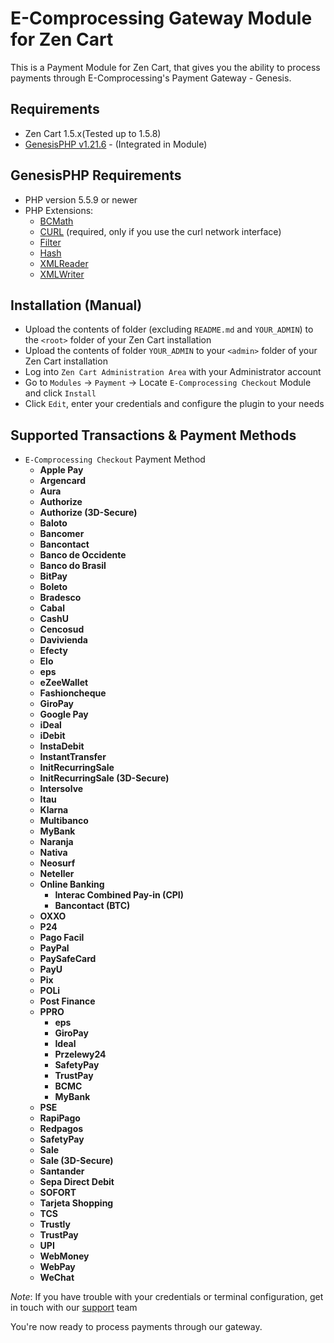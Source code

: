 E-Comprocessing Gateway Module for Zen Cart
======================================

This is a Payment Module for Zen Cart, that gives you the ability to process payments through E-Comprocessing's Payment Gateway - Genesis.

Requirements
------------

* Zen Cart 1.5.x(Tested up to 1.5.8)
* [GenesisPHP v1.21.6](https://github.com/GenesisGateway/genesis_php/releases/tag/1.21.6) - (Integrated in Module)

GenesisPHP Requirements
------------

* PHP version 5.5.9 or newer
* PHP Extensions:
    * [BCMath](https://php.net/bcmath)
    * [CURL](https://php.net/curl) (required, only if you use the curl network interface)
    * [Filter](https://php.net/filter)
    * [Hash](https://php.net/hash)
    * [XMLReader](https://php.net/xmlreader)
    * [XMLWriter](https://php.net/xmlwriter)

Installation (Manual)
------------

* Upload the contents of folder (excluding ```README.md``` and ```YOUR_ADMIN```) to the ```<root>``` folder of your Zen Cart installation
* Upload the contents of folder ```YOUR_ADMIN``` to your ```<admin>``` folder of your Zen Cart installation
* Log into ```Zen Cart Administration Area``` with your Administrator account
* Go to ```Modules``` -> ```Payment``` -> Locate ```E-Comprocessing Checkout``` Module and click ```Install```
* Click ```Edit```, enter your credentials and configure the plugin to your needs

Supported Transactions & Payment Methods
---------------------
* ```E-Comprocessing Checkout``` Payment Method
  * __Apple Pay__
  * __Argencard__
  * __Aura__
  * __Authorize__
  * __Authorize (3D-Secure)__
  * __Baloto__
  * __Bancomer__
  * __Bancontact__
  * __Banco de Occidente__
  * __Banco do Brasil__
  * __BitPay__
  * __Boleto__
  * __Bradesco__
  * __Cabal__
  * __CashU__
  * __Cencosud__
  * __Davivienda__
  * __Efecty__
  * __Elo__
  * __eps__
  * __eZeeWallet__
  * __Fashioncheque__
  * __GiroPay__
  * __Google Pay__
  * __iDeal__
  * __iDebit__
  * __InstaDebit__
  * __InstantTransfer__
  * __InitRecurringSale__
  * __InitRecurringSale (3D-Secure)__
  * __Intersolve__
  * __Itau__
  * __Klarna__
  * __Multibanco__
  * __MyBank__
  * __Naranja__
  * __Nativa__
  * __Neosurf__
  * __Neteller__
  * __Online Banking__
    * __Interac Combined Pay-in (CPI)__
    * __Bancontact (BTC)__
  * __OXXO__
  * __P24__
  * __Pago Facil__
  * __PayPal__
  * __PaySafeCard__
  * __PayU__
  * __Pix__
  * __POLi__
  * __Post Finance__
  * __PPRO__
    * __eps__
    * __GiroPay__
    * __Ideal__
    * __Przelewy24__
    * __SafetyPay__
    * __TrustPay__
    * __BCMC__
    * __MyBank__
  * __PSE__
  * __RapiPago__
  * __Redpagos__
  * __SafetyPay__
  * __Sale__
  * __Sale (3D-Secure)__
  * __Santander__
  * __Sepa Direct Debit__
  * __SOFORT__
  * __Tarjeta Shopping__
  * __TCS__
  * __Trustly__
  * __TrustPay__
  * __UPI__
  * __WebMoney__
  * __WebPay__
  * __WeChat__

_Note_: If you have trouble with your credentials or terminal configuration, get in touch with our [support] team

You're now ready to process payments through our gateway.

[support]: mailto:tech-support@e-comprocessing.com

